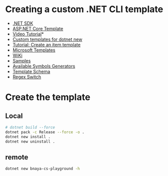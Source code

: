 # Creating a custom .NET CLI template

- [.NET SDK](https://github.com/dotnet/sdk/)
- [ASP.NET Core Template](https://github.com/dotnet/aspnetcore/blob/main/src/ProjectTemplates/Web.ProjectTemplates/content/WebApi-CSharp/.template.config/template.json)
- [Video Tutorial](https://www.google.com/search?q=Custom+templates+for+dotnet+new&oq=Custom+templates+for+dotnet+new&aqs=chrome..69i57j69i60.581j0j4&sourceid=chrome&ie=UTF-8#fpstate=ive&vld=cid:a6dbe0e2,vid:rdWZo5PD9Ek)*
- [Custom templates for dotnet new](https://learn.microsoft.com/en-us/dotnet/core/tools/custom-templates)
- [Tutorial: Create an item template](https://learn.microsoft.com/en-us/dotnet/core/tutorials/cli-templates-create-item-template)
- [Microsoft Templates](https://github.com/dotnet/templating)
- [WiKi](https://github.com/dotnet/templating/wiki)
- [Samples](https://github.com/dotnet/dotnet-template-samples)
- [Available Symbols Generators](https://github.com/dotnet/templating/wiki/Available-Symbols-Generators)
- [Template Schema](https://github.com/dotnet/templating/wiki/Reference-for-template.json)
- [Regex Switch](https://github.com/dotnet/templating/wiki/Available-Symbols-Generators#regex)

# Create the template

## Local

```bash
# dotnet build --force
dotnet pack -c Release --force -o .
dotnet new install . 
dotnet new uninstall .
```

## remote
```bash
dotnet new bnaya-cs-playground -h
```
